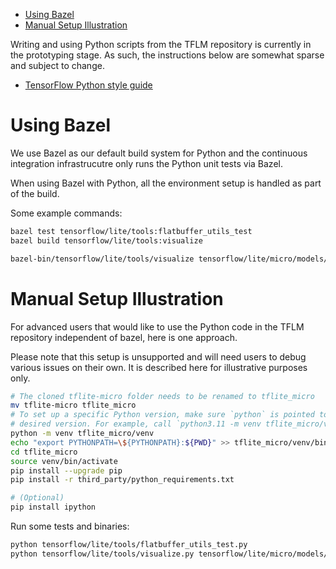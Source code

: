 <!--ts-->
   * [Using Bazel](#using-bazel)
   * [Manual Setup Illustration](#manual-setup-illustration)

<!-- Added by: advaitjain, at: Fri Oct 29 11:57:14 AM PDT 2021 -->

<!--te-->

Writing and using Python scripts from the TFLM repository is currently in the
prototyping stage. As such, the instructions below are somewhat sparse and
subject to change.


* [TensorFlow Python style guide](https://www.tensorflow.org/community/contribute/code_style#python_style)


# Using Bazel

We use Bazel as our default build system for Python and the continuous
integration infrastrucutre only runs the Python unit tests via Bazel.

When using Bazel with Python, all the environment setup is handled as part of the
build.

Some example commands:
```sh
bazel test tensorflow/lite/tools:flatbuffer_utils_test
bazel build tensorflow/lite/tools:visualize

bazel-bin/tensorflow/lite/tools/visualize tensorflow/lite/micro/models/person_detect.tflite tensorflow/lite/micro/models/person_detect.tflite.html
```

# Manual Setup Illustration

For advanced users that would like to use the Python code in the TFLM repository
independent of bazel, here is one approach.

Please note that this setup is unsupported and will need users to debug various
issues on their own. It is described here for illustrative purposes only.

```sh
# The cloned tflite-micro folder needs to be renamed to tflite_micro
mv tflite-micro tflite_micro
# To set up a specific Python version, make sure `python` is pointed to the
# desired version. For example, call `python3.11 -m venv tflite_micro/venv`.
python -m venv tflite_micro/venv
echo "export PYTHONPATH=\${PYTHONPATH}:${PWD}" >> tflite_micro/venv/bin/activate
cd tflite_micro
source venv/bin/activate
pip install --upgrade pip
pip install -r third_party/python_requirements.txt

# (Optional)
pip install ipython
```

Run some tests and binaries:
```sh
python tensorflow/lite/tools/flatbuffer_utils_test.py
python tensorflow/lite/tools/visualize.py tensorflow/lite/micro/models/person_detect.tflite tensorflow/lite/micro/models/person_detect.tflite.html
```

